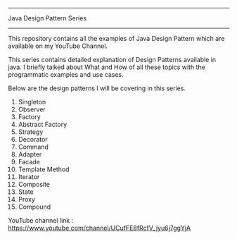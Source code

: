 ****************************
Java Design Pattern Series
****************************

This repository contains all the examples of Java Design Pattern which are available on my YouTube Channel.

This series contains detailed explanation of Design Patterns available in java. 
I briefly talked about What and How of all these topics with the programmatic examples and use cases.

Below are the design patterns I will be covering in this series.

1. Singleton 
2. Observer
3. Factory
4. Abstract Factory
5. Strategy
6. Decorator
7. Command
8. Adapter
9. Facade
10. Template Method
11. Iterator
12. Composite
13. State
14. Proxy
15. Compound

YouTube channel link : https://www.youtube.com/channel/UCufFE8fRcfV_jyu6j7ggYjA